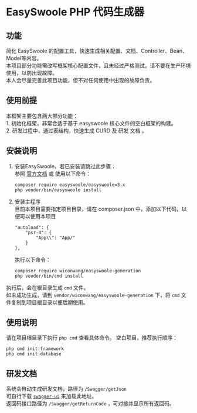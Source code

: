 # EasySwoole PHP 代码生成器

## 功能
简化 EasySwoole 的配置工具，快速生成相关配置、文档、Controller、Bean、Model等内容。    
本项目部分功能需改写框架核心配置文件，且未经过严格测试，请不要在生产环境使用，以防出现故障。   
本人会尽量完善此项目功能，但不对任何使用中出现的故障负责。

## 使用前提
本框架主要包含两大部分功能：    
    1. 初始化框架，非常合适于基于 easyswoole 核心文件的空白框架的构建。    
    2. 研发过程中，通过表结构，快速生成 CURD 及 研发 文档 。

## 安装说明
1. 安装EasySwoole，若已安装请跳过此步骤：  
    参照 [官方文档](https://www.easyswoole.com/Cn/Introduction/install.html)  或 使用以下命令：
    ```
    composer require easyswoole/easyswoole=3.x
    php vendor/bin/easyswoole install
    ```

2. 安装主程序  
    目前本项目需要指定项目目录，请在 composer.json 中，添加以下代码，以便可以使用本项目
    ```
    "autoload": {
        "psr-4": {
            "App\\": "App/"
        }
    },
    ```  
    执行以下命令：
    ```
    composer require wiconwang/easyswoole-generation
    php vendor/bin/cmd install
    ```
执行后，会在根目录生成 `cmd` 文件。    
如未成功生成，请到 `vendor/wiconwang/easyswoole-generation` 下，将 `cmd` 文件复制到项目根目录以便后期使用。



## 使用说明
请在项目根目录下执行 `php cmd` 查看具体命令。
空白项目，推荐执行顺序：
``` 
php cmd init:framework
php cmd init:database
```

## 研发文档
系统会自动生成研发文档，路径为 `/Swagger/getJson`    
可自行下载 [`swagger-ui`](https://swagger.io/tools/swagger-ui/download/) 来加载此地址。   
返回码接口路径为 `/Swagger/getReturnCode` ，可对接并显示所有返回码。